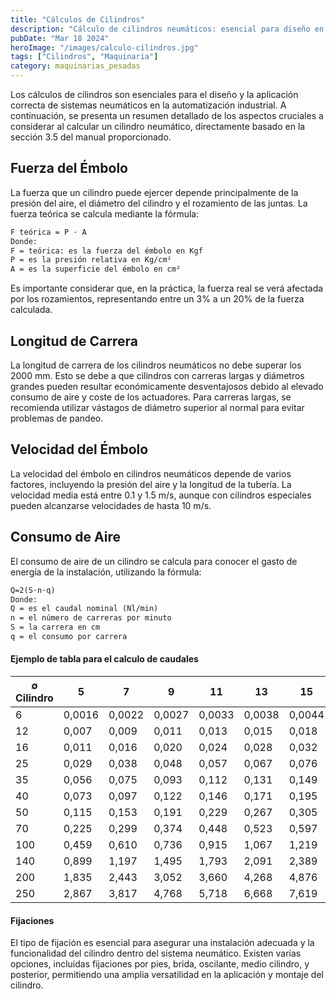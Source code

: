 ```yaml
---
title: "Cálculos de Cilindros"
description: "Cálculo de cilindros neumáticos: esencial para diseño en automatización. Incluye fuerza del émbolo, longitud de carrera, velocidad y consumo de aire"
pubDate: "Mar 18 2024"
heroImage: "/images/calculo-cilindros.jpg"
tags: ["Cilindros", "Maquinaria"]
category: maquinarias_pesadas
---
```


Los cálculos de cilindros son esenciales para el diseño y la aplicación correcta de sistemas neumáticos en la automatización industrial. A continuación, se presenta un resumen detallado de los aspectos cruciales a considerar al calcular un cilindro neumático, directamente basado en la sección 3.5 del manual proporcionado.

## Fuerza del Émbolo

La fuerza que un cilindro puede ejercer depende principalmente de la presión del aire, el diámetro del cilindro y el rozamiento de las juntas. La fuerza teórica se calcula mediante la fórmula:

```markdown
F teórica = P · A
Donde:
F = teórica: ​es la fuerza del émbolo en Kgf
P = es la presión relativa en Kg/cm²
A = es la superficie del émbolo en cm²
```

Es importante considerar que, en la práctica, la fuerza real se verá afectada por los rozamientos, representando entre un 3% a un 20% de la fuerza calculada.

## Longitud de Carrera

La longitud de carrera de los cilindros neumáticos no debe superar los 2000 mm. Esto se debe a que cilindros con carreras largas y diámetros grandes pueden resultar económicamente desventajosos debido al elevado consumo de aire y coste de los actuadores. Para carreras largas, se recomienda utilizar vástagos de diámetro superior al normal para evitar problemas de pandeo.

## Velocidad del Émbolo

La velocidad del émbolo en cilindros neumáticos depende de varios factores, incluyendo la presión del aire y la longitud de la tubería. La velocidad media está entre 0.1 y 1.5 m/s, aunque con cilindros especiales pueden alcanzarse velocidades de hasta 10 m/s.

## Consumo de Aire

El consumo de aire de un cilindro se calcula para conocer el gasto de energía de la instalación, utilizando la fórmula:

```markdown
Q=2(S⋅n⋅q)
Donde:
Q = es el caudal nominal (Nl/min)
n = el número de carreras por minuto
S = la carrera en cm
q = el consumo por carrera
```

#### Ejemplo de tabla para el calculo de caudales

| ∅ Cilindro | 5      | 7      | 9      | 11     | 13     | 15     |
| ---------- | ------ | ------ | ------ | ------ | ------ | ------ |
| 6          | 0,0016 | 0,0022 | 0,0027 | 0,0033 | 0,0038 | 0,0044 |
| 12         | 0,007  | 0,009  | 0,011  | 0,013  | 0,015  | 0,018  |
| 16         | 0,011  | 0,016  | 0,020  | 0,024  | 0,028  | 0,032  |
| 25         | 0,029  | 0,038  | 0,048  | 0,057  | 0,067  | 0,076  |
| 35         | 0,056  | 0,075  | 0,093  | 0,112  | 0,131  | 0,149  |
| 40         | 0,073  | 0,097  | 0,122  | 0,146  | 0,171  | 0,195  |
| 50         | 0,115  | 0,153  | 0,191  | 0,229  | 0,267  | 0,305  |
| 70         | 0,225  | 0,299  | 0,374  | 0,448  | 0,523  | 0,597  |
| 100        | 0,459  | 0,610  | 0,736  | 0,915  | 1,067  | 1,219  |
| 140        | 0,899  | 1,197  | 1,495  | 1,793  | 2,091  | 2,389  |
| 200        | 1,835  | 2,443  | 3,052  | 3,660  | 4,268  | 4,876  |
| 250        | 2,867  | 3,817  | 4,768  | 5,718  | 6,668  | 7,619  |

#### Fijaciones

El tipo de fijación es esencial para asegurar una instalación adecuada y la funcionalidad del cilindro dentro del sistema neumático. Existen varias opciones, incluidas fijaciones por pies, brida, oscilante, medio cilindro, y posterior, permitiendo una amplia versatilidad en la aplicación y montaje del cilindro​​.
